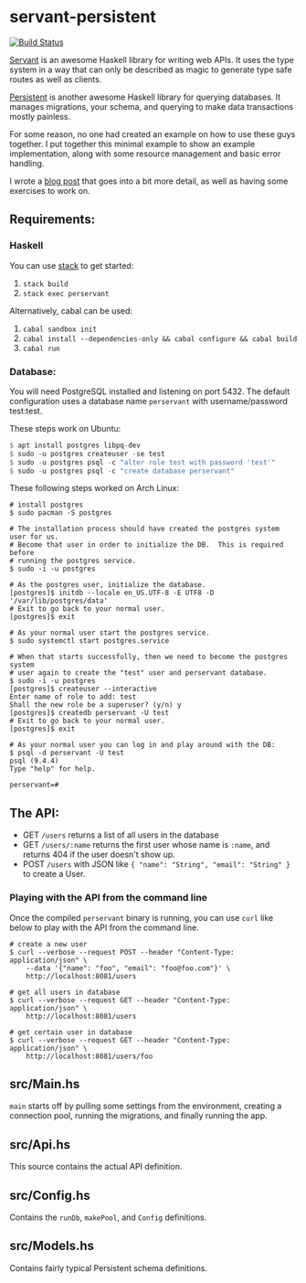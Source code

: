 # servant-persistent

[![Build Status](https://travis-ci.org/parsonsmatt/servant-persistent.svg?branch=master)](https://travis-ci.org/parsonsmatt/servant-persistent)

[Servant](https://haskell-servant.github.io/) is an awesome Haskell library for writing web APIs. It uses the type system in a way that can only be described as magic to generate type safe routes as well as clients.

[Persistent](http://www.yesodweb.com/book/persistent) is another awesome Haskell library for querying databases. It manages migrations, your schema, and querying to make data transactions mostly painless.

For some reason, no one had created an example on how to use these guys together. I put together this minimal example to show an example implementation, along with some resource management and basic error handling.

I wrote a [blog post](http://www.parsonsmatt.org/2015/06/07/servant-persistent.html) that goes into a bit more detail, as well as having some exercises to work on.

## Requirements:

### Haskell

You can use [stack](https://github.com/commercialhaskell/stack) to get started:

1. `stack build`
2. `stack exec perservant`

Alternatively, cabal can be used:

1. `cabal sandbox init`
2. `cabal install --dependencies-only && cabal configure && cabal build`
3. `cabal run`

### Database:

You will need PostgreSQL installed and listening on port 5432. The default configuration uses a database name `perservant` with username/password test:test.

These steps work on Ubuntu:

```haskell
$ apt install postgres libpq-dev
$ sudo -u postgres createuser -se test
$ sudo -u postgres psql -c "alter role test with password 'test'"
$ sudo -u postgres psql -c "create database perservant"
```

These following steps worked on Arch Linux:

```
# install postgres
$ sudo pacman -S postgres

# The installation process should have created the postgres system user for us.
# Become that user in order to initialize the DB.  This is required before
# running the postgres service.
$ sudo -i -u postgres

# As the postgres user, initialize the database.
[postgres]$ initdb --locale en_US.UTF-8 -E UTF8 -D '/var/lib/postgres/data'
# Exit to go back to your normal user.
[postgres]$ exit

# As your normal user start the postgres service.
$ sudo systemctl start postgres.service

# When that starts successfully, then we need to become the postgres system
# user again to create the "test" user and perservant database.
$ sudo -i -u postgres
[postgres]$ createuser --interactive
Enter name of role to add: test
Shall the new role be a superuser? (y/n) y
[postgres]$ createdb perservant -U test
# Exit to go back to your normal user.
[postgres]$ exit

# As your normal user you can log in and play around with the DB:
$ psql -d perservant -U test
psql (9.4.4)
Type "help" for help.

perservant=#
```

## The API:

- GET `/users` returns a list of all users in the database
- GET `/users/:name` returns the first user whose name is `:name`, and returns 404 if the user doesn't show up.
- POST `/users` with JSON like `{ "name": "String", "email": "String" }` to create a User.

### Playing with the API from the command line

Once the compiled `perservant` binary is running, you can use `curl` like below to play with the API from the command line.

```
# create a new user
$ curl --verbose --request POST --header "Content-Type: application/json" \
    --data '{"name": "foo", "email": "foo@foo.com"}' \
	http://localhost:8081/users

# get all users in database
$ curl --verbose --request GET --header "Content-Type: application/json" \
	http://localhost:8081/users

# get certain user in database
$ curl --verbose --request GET --header "Content-Type: application/json" \
	http://localhost:8081/users/foo
```

## src/Main.hs

`main` starts off by pulling some settings from the environment, creating a connection pool, running the migrations, and finally running the app.

## src/Api.hs

This source contains the actual API definition.

## src/Config.hs

Contains the `runDb`, `makePool`, and `Config` definitions.

## src/Models.hs

Contains fairly typical Persistent schema definitions.
